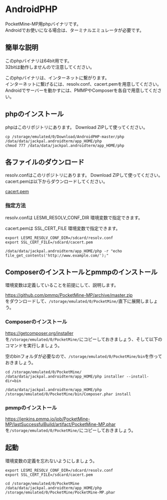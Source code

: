 # AndroidPHP
PocketMine-MP用phpバイナリです。  
Androidでお使いになる場合は、ターミナルエミュレータが必要です。  

## 簡単な説明
このphpバイナリは64bit用です。  
32bitは動作しませんので注意してください。  
  
このphpバイナリは、インターネットに繋がります。  
インターネットに繋げるには、resolv.conf、cacert.pemを用意してください。  
Androidでサーバーを動かすには、PMMPやComposerを各自で用意してください。 
  
## phpのインストール
phpはこのリポジトリにあります。 Download ZIPして使ってください。   

```
cp /storage/emulated/0/Download/AndroidPHP-master/php /data/data/jackpal.androidterm/app_HOME/php
chmod 777 /data/data/jackpal.androidterm/app_HOME/php
```

## 各ファイルのダウンロード
resolv.confはこのリポジトリにあります。 Download ZIPして使ってください。  
cacert.pemは以下からダウンロードしてください。  
  
[cacert.pem](http://curl.haxx.se/ca/cacert.pem)  
  
### 指定方法
resolv.confは LESMI_RESOLV_CONF_DIR 環境変数で指定できます。  
  
cacert.pemは SSL_CERT_FILE 環境変数で指定できます。
```
export LESMI_RESOLV_CONF_DIR=/sdcard/resolv.conf
export SSL_CERT_FILE=/sdcard/cacert.pem

/data/data/jackpal.androidterm/app_HOME/php -r "echo file_get_contents('http://www.example.com/');"
```

## Composerのインストールとpmmpのインストール
  
環境変数は定義していることを前提にして、説明します。
  
https://github.com/pmmp/PocketMine-MP/archive/master.zip  
をダウンロードして、`/storage/emulated/0/PocketMine/`直下に展開しましょう。  
### Composerのインストール
https://getcomposer.org/installer  
を`/storage/emulated/0/PocketMine/`にコピーしておきましょう、そして以下のコマンドを実行しましょう。  
  
空のbinフォルダが必要なので、`/storage/emulated/0/PocketMine/bin`を作っておきましょう。
```
cd /storage/emulated/0/PocketMine/
/data/data/jackpal.androidterm/app_HOME/php installer --install-dir=bin
```
```
/data/data/jackpal.androidterm/app_HOME/php /storage/emulated/0/PocketMine/bin/Composer.phar install
```
### pmmpのインストール
https://jenkins.pmmp.io/job/PocketMine-MP/lastSuccessfulBuild/artifact/PocketMine-MP.phar  
を`/storage/emulated/0/PocketMine/`にコピーしておきましょう。

## 起動
環境変数の定義を忘れないようにしましょう。  
```
export LESMI_RESOLV_CONF_DIR=/sdcard/resolv.conf
export SSL_CERT_FILE=/sdcard/cacert.pem

cd /storage/emulated/0/PocketMine
/data/data/jackpal.androidterm/app_HOME/php /storage/emulated/0/PocketMine/PocketMine-MP.phar
```
